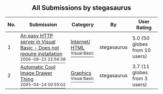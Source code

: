 ﻿<div align="center">

## All Submissions by stegasaurus

</div>

No.  | Submission | Category | By   | User Rating
---- | ---------- | -------- | ---- | -----------
1 | [An easy HTTP server in Visual Basic \- Does not require installation<br /><sup>2006-09-23 22:56:38</sup>](https://github.com/Planet-Source-Code/stegasaurus-an-easy-http-server-in-visual-basic-does-not-require-installation__1-66630) | [Internet/ HTML<br /><sup>Visual Basic</sup>](../ByCategory/internet-html__1-34.md) | stegasaurus | 5.0 (50 globes from 10 users)
2 | [Automatic Cool Image Drawer Thing<br /><sup>2005-04-14 00:55:02</sup>](https://github.com/Planet-Source-Code/stegasaurus-automatic-cool-image-drawer-thing__1-59998) | [Graphics<br /><sup>Visual Basic</sup>](../ByCategory/graphics__1-46.md) | stegasaurus | 3.7 (11 globes from 3 users)
